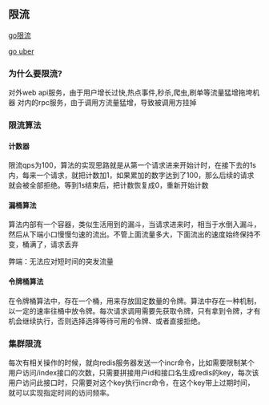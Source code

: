 ## 限流

[go限流](https://github.com/juju/ratelimit)

[go uber](https://github.com/uber-go/ratelimit)

### 为什么要限流?

对外web api服务，由于用户增长过快,热点事件,秒杀,爬虫,刷单等流量猛增拖垮机器
对内的rpc服务，由于调用方流量猛增，导致被调用方挂掉

### 限流算法


#### 计数器

限流qps为100，算法的实现思路就是从第一个请求进来开始计时，在接下去的1s内，每来一个请求，就把计数加1，如果累加的数字达到了100，那么后续的请求就会被全部拒绝。等到1s结束后，把计数恢复成0，重新开始计数

#### 漏桶算法

算法内部有一个容器，类似生活用到的漏斗，当请求进来时，相当于水倒入漏斗，然后从下端小口慢慢匀速的流出。不管上面流量多大，下面流出的速度始终保持不变，桶满了，请求丢弃

弊端：无法应对短时间的突发流量

#### 令牌桶算法

在令牌桶算法中，存在一个桶，用来存放固定数量的令牌。算法中存在一种机制，以一定的速率往桶中放令牌。每次请求调用需要先获取令牌，只有拿到令牌，才有机会继续执行，否则选择选择等待可用的令牌、或者直接拒绝。


### 集群限流

每次有相关操作的时候，就向redis服务器发送一个incr命令，比如需要限制某个用户访问/index接口的次数，只需要拼接用户id和接口名生成redis的key，每次该用户访问此接口时，只需要对这个key执行incr命令，在这个key带上过期时间，就可以实现指定时间的访问频率。





